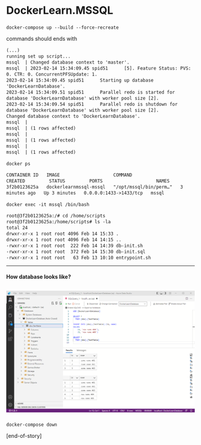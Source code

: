 # DockerLearn.MSSQL


<code>docker-compose up --build --force-recreate</code>

commands should ends with
```
(...)
running set up script...
mssql  | Changed database context to 'master'.
mssql  | 2023-02-14 15:34:09.45 spid51      [5]. Feature Status: PVS: 0. CTR: 0. ConcurrentPFSUpdate: 1.
2023-02-14 15:34:09.45 spid51      Starting up database 'DockerLearnDatabase'.
2023-02-14 15:34:09.51 spid51      Parallel redo is started for database 'DockerLearnDatabase' with worker pool size [2].
2023-02-14 15:34:09.54 spid51      Parallel redo is shutdown for database 'DockerLearnDatabase' with worker pool size [2].
Changed database context to 'DockerLearnDatabase'.
mssql  |
mssql  | (1 rows affected)
mssql  |
mssql  | (1 rows affected)
mssql  |
mssql  | (1 rows affected)
```

<code>docker ps</code>
```
CONTAINER ID   IMAGE                    COMMAND                  CREATED         STATUS         PORTS                    NAMES
3f2b0123625a   dockerlearnmssql-mssql   "/opt/mssql/bin/perm…"   3 minutes ago   Up 3 minutes   0.0.0.0:1433->1433/tcp   mssql   
```
<code>docker exec -it mssql /bin/bash</code>
```
root@3f2b0123625a:/# cd /home/scripts
root@3f2b0123625a:/home/scripts# ls -la
total 24
drwxr-xr-x 1 root root 4096 Feb 14 15:33 .
drwxr-xr-x 1 root root 4096 Feb 14 14:15 ..
-rwxr-xr-x 1 root root  222 Feb 14 14:39 db-init.sh
-rwxr-xr-x 1 root root  372 Feb 14 15:30 db-init.sql
-rwxr-xr-x 1 root root   63 Feb 13 10:10 entrypoint.sh
```

---
#### How database looks like?
![Azure Data Studio](/.Docs/screenshot_ADS_01.png)
---

<code>docker-compose down</code>

[end-of-story]